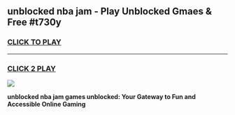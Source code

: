 
## unblocked nba jam - Play Unblocked Gmaes & Free #t730y
<h3>
<a href="https://news.freeplayer.one?title=unblocked_nba_jam&ref=24F">CLICK TO PLAY</a></h3>
<hr>

<h3>
<a href="https://news.freeplayer.one?title=unblocked_nba_jam&ref=24F">CLICK 2 PLAY</a>
  
</h3>

<a href="https://news.freeplayer.one?title=unblocked_nba_jam&ref=24F/"><img src="https://clearcache.store/games.png"></a>


**unblocked nba jam games unblocked: Your Gateway to Fun and Accessible Online Gaming**
